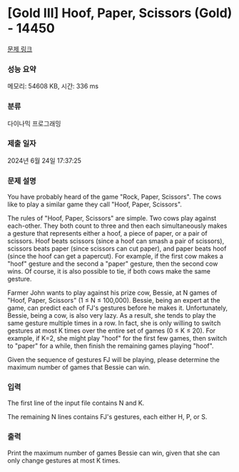 # [Gold III] Hoof, Paper, Scissors (Gold) - 14450 

[문제 링크](https://www.acmicpc.net/problem/14450) 

### 성능 요약

메모리: 54608 KB, 시간: 336 ms

### 분류

다이나믹 프로그래밍

### 제출 일자

2024년 6월 24일 17:37:25

### 문제 설명

<p>You have probably heard of the game "Rock, Paper, Scissors". The cows like to play a similar game they call "Hoof, Paper, Scissors".</p>

<p>The rules of "Hoof, Paper, Scissors" are simple. Two cows play against each-other. They both count to three and then each simultaneously makes a gesture that represents either a hoof, a piece of paper, or a pair of scissors. Hoof beats scissors (since a hoof can smash a pair of scissors), scissors beats paper (since scissors can cut paper), and paper beats hoof (since the hoof can get a papercut). For example, if the first cow makes a "hoof" gesture and the second a "paper" gesture, then the second cow wins. Of course, it is also possible to tie, if both cows make the same gesture.</p>

<p>Farmer John wants to play against his prize cow, Bessie, at N games of "Hoof, Paper, Scissors" (1 ≤ N ≤ 100,000). Bessie, being an expert at the game, can predict each of FJ's gestures before he makes it. Unfortunately, Bessie, being a cow, is also very lazy. As a result, she tends to play the same gesture multiple times in a row. In fact, she is only willing to switch gestures at most K times over the entire set of games (0 ≤ K ≤ 20). For example, if K=2, she might play "hoof" for the first few games, then switch to "paper" for a while, then finish the remaining games playing "hoof".</p>

<p>Given the sequence of gestures FJ will be playing, please determine the maximum number of games that Bessie can win.</p>

### 입력 

 <p>The first line of the input file contains N and K.</p>

<p>The remaining N lines contains FJ's gestures, each either H, P, or S.</p>

### 출력 

 <p>Print the maximum number of games Bessie can win, given that she can only change gestures at most K times.</p>

